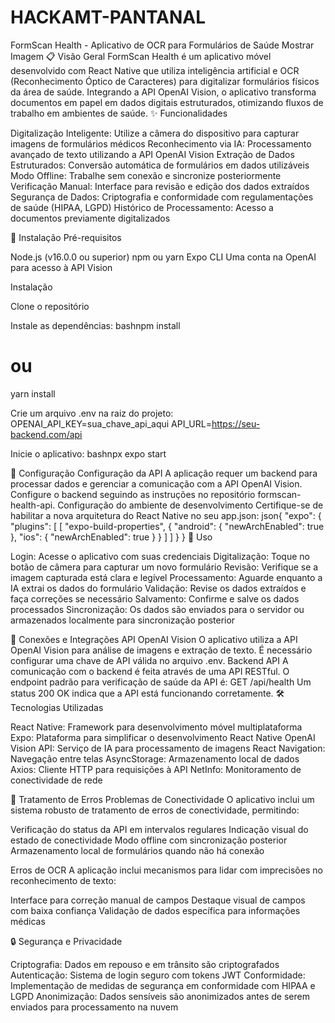 # HACKAMT-PANTANAL
FormScan Health - Aplicativo de OCR para Formulários de Saúde
Mostrar Imagem
📋 Visão Geral
FormScan Health é um aplicativo móvel desenvolvido com React Native que utiliza inteligência artificial e OCR (Reconhecimento Óptico de Caracteres) para digitalizar formulários físicos da área de saúde. Integrando a API OpenAI Vision, o aplicativo transforma documentos em papel em dados digitais estruturados, otimizando fluxos de trabalho em ambientes de saúde.
✨ Funcionalidades

Digitalização Inteligente: Utilize a câmera do dispositivo para capturar imagens de formulários médicos
Reconhecimento via IA: Processamento avançado de texto utilizando a API OpenAI Vision
Extração de Dados Estruturados: Conversão automática de formulários em dados utilizáveis
Modo Offline: Trabalhe sem conexão e sincronize posteriormente
Verificação Manual: Interface para revisão e edição dos dados extraídos
Segurança de Dados: Criptografia e conformidade com regulamentações de saúde (HIPAA, LGPD)
Histórico de Processamento: Acesso a documentos previamente digitalizados

🚀 Instalação
Pré-requisitos

Node.js (v16.0.0 ou superior)
npm ou yarn
Expo CLI
Uma conta na OpenAI para acesso à API Vision

Instalação

Clone o repositório

Instale as dependências:
bashnpm install
# ou
yarn install

Crie um arquivo .env na raiz do projeto:
OPENAI_API_KEY=sua_chave_api_aqui
API_URL=https://seu-backend.com/api

Inicie o aplicativo:
bashnpx expo start


🔧 Configuração
Configuração da API
A aplicação requer um backend para processar dados e gerenciar a comunicação com a API OpenAI Vision. Configure o backend seguindo as instruções no repositório formscan-health-api.
Configuração do ambiente de desenvolvimento
Certifique-se de habilitar a nova arquitetura do React Native no seu app.json:
json{
  "expo": {
    "plugins": [
      [
        "expo-build-properties",
        {
          "android": {
            "newArchEnabled": true
          },
          "ios": {
            "newArchEnabled": true
          }
        }
      ]
    ]
  }
}
📱 Uso

Login: Acesse o aplicativo com suas credenciais
Digitalização: Toque no botão de câmera para capturar um novo formulário
Revisão: Verifique se a imagem capturada está clara e legível
Processamento: Aguarde enquanto a IA extrai os dados do formulário
Validação: Revise os dados extraídos e faça correções se necessário
Salvamento: Confirme e salve os dados processados
Sincronização: Os dados são enviados para o servidor ou armazenados localmente para sincronização posterior

🔌 Conexões e Integrações
API OpenAI Vision
O aplicativo utiliza a API OpenAI Vision para análise de imagens e extração de texto. É necessário configurar uma chave de API válida no arquivo .env.
Backend API
A comunicação com o backend é feita através de uma API RESTful. O endpoint padrão para verificação de saúde da API é:
GET /api/health
Um status 200 OK indica que a API está funcionando corretamente.
🛠️ Tecnologias Utilizadas

React Native: Framework para desenvolvimento móvel multiplataforma
Expo: Plataforma para simplificar o desenvolvimento React Native
OpenAI Vision API: Serviço de IA para processamento de imagens
React Navigation: Navegação entre telas
AsyncStorage: Armazenamento local de dados
Axios: Cliente HTTP para requisições à API
NetInfo: Monitoramento de conectividade de rede

📝 Tratamento de Erros
Problemas de Conectividade
O aplicativo inclui um sistema robusto de tratamento de erros de conectividade, permitindo:

Verificação do status da API em intervalos regulares
Indicação visual do estado de conectividade
Modo offline com sincronização posterior
Armazenamento local de formulários quando não há conexão

Erros de OCR
A aplicação inclui mecanismos para lidar com imprecisões no reconhecimento de texto:

Interface para correção manual de campos
Destaque visual de campos com baixa confiança
Validação de dados específica para informações médicas

🔒 Segurança e Privacidade

Criptografia: Dados em repouso e em trânsito são criptografados
Autenticação: Sistema de login seguro com tokens JWT
Conformidade: Implementação de medidas de segurança em conformidade com HIPAA e LGPD
Anonimização: Dados sensíveis são anonimizados antes de serem enviados para processamento na nuvem

